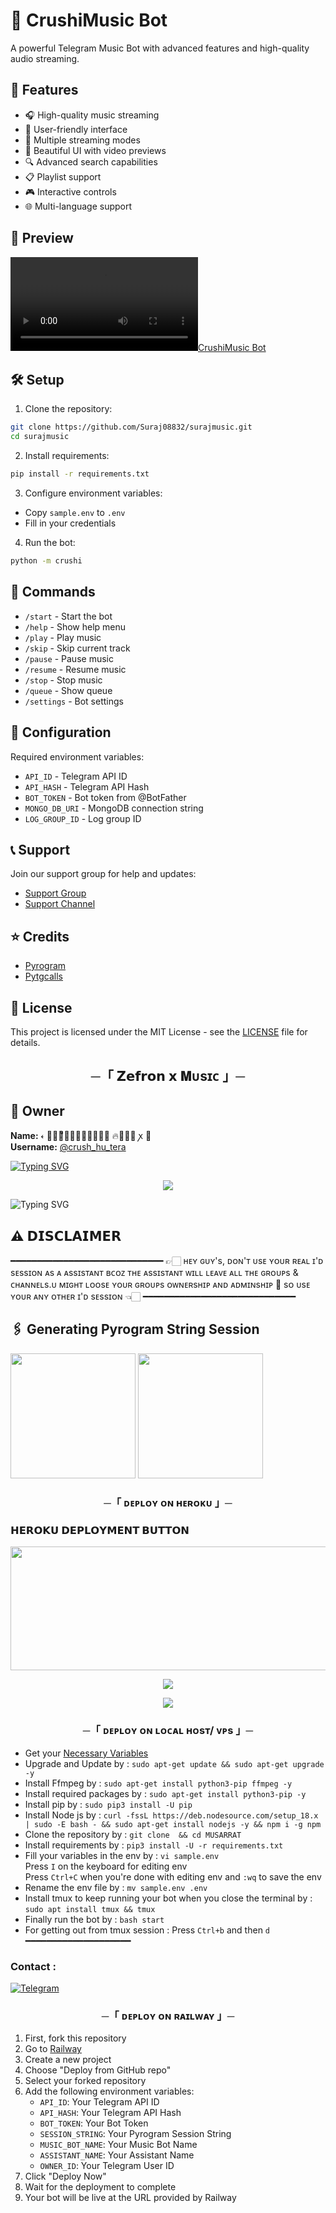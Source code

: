 # 🎵 CrushiMusic Bot

A powerful Telegram Music Bot with advanced features and high-quality audio streaming.

## 🚀 Features

- 🎧 High-quality music streaming
- 📱 User-friendly interface
- 🎯 Multiple streaming modes
- 🎨 Beautiful UI with video previews
- 🔍 Advanced search capabilities
- 📋 Playlist support
- 🎮 Interactive controls
- 🌐 Multi-language support

## 🎥 Preview

[![CrushiMusic Bot](https://files.catbox.moe/m5g5kj.mp4)](https://files.catbox.moe/m5g5kj.mp4)

## 🛠️ Setup

1. Clone the repository:
```bash
git clone https://github.com/Suraj08832/surajmusic.git
cd surajmusic
```

2. Install requirements:
```bash
pip install -r requirements.txt
```

3. Configure environment variables:
- Copy `sample.env` to `.env`
- Fill in your credentials

4. Run the bot:
```bash
python -m crushi
```

## 📝 Commands

- `/start` - Start the bot
- `/help` - Show help menu
- `/play` - Play music
- `/skip` - Skip current track
- `/pause` - Pause music
- `/resume` - Resume music
- `/stop` - Stop music
- `/queue` - Show queue
- `/settings` - Bot settings

## 🔧 Configuration

Required environment variables:
- `API_ID` - Telegram API ID
- `API_HASH` - Telegram API Hash
- `BOT_TOKEN` - Bot token from @BotFather
- `MONGO_DB_URI` - MongoDB connection string
- `LOG_GROUP_ID` - Log group ID

## 📞 Support

Join our support group for help and updates:
- [Support Group](https://t.me/chamber_of_heart1)
- [Support Channel](https://t.me/+AzKGhJreNmhiZTll)

## ⭐ Credits

- [Pyrogram](https://github.com/pyrogram/pyrogram)
- [Pytgcalls](https://github.com/pytgcalls/pytgcalls)

## 📄 License

This project is licensed under the MIT License - see the [LICENSE](LICENSE) file for details.

<h2 align="center">
    ─「 ‌𝗭𝗲‌𝗳𝗿𝗼‌𝗻 𝘅 𝐌ᴜsɪᴄ 」─
</h2>

## 👑 Owner

**Name:** 𐏓 𝅥‌꯭𝆬ᷟ𝐣‌‌‌➥‌𝗭𝗲‌𝗳𝗿𝗼‌𝗻 ‌🔥❰⎯꯭ ꭗ‌‌ 🍂  
**Username:** [@crush_hu_tera](https://t.me/crush_hu_tera)

[![Typing SVG](https://readme-typing-svg.herokuapp.com/?lines=ㅤ+𝚆𝙴𝙻𝙲𝙾𝙼𝙴+𝚃𝙾+ZEFRON+𝙼𝚄𝚂𝙸𝙲+𝚁𝙴𝙿𝙾+;ㅤ+𝚃𝙷𝙸𝚂+𝙸𝚂+𝙰+𝙰𝙳𝚅𝙰𝙽𝙲𝙴+𝙼𝚄𝚂𝙸𝙲+𝙱𝙾𝚃;𝙿𝙾𝚆𝙴𝚁𝙴𝙳+𝙱𝚈+☞+ZEFRON)](https://github.com/Suraj08832/surajmusic)



<p align="center">
  <img src="https://files.catbox.moe/xswtiz.jpg">
</p>



![Typing SVG](https://readme-typing-svg.herokuapp.com/?lines=𝗙𝗢𝗥𝗞+𝗧𝗛𝗜𝗦+𝗥𝗘𝗣𝗢+𝗕𝗘𝗙𝗢𝗥𝗘+𝗗𝗘𝗣𝗟𝗢𝗬)

## ⚠️ 𝗗𝗜𝗦𝗖𝗟𝗔𝗜𝗠𝗘𝗥
━━━━━━━━━━━━━━━━━━━━━━━━━━━━━
👉🏻 ʜᴇʏ ɢᴜʏ's, ᴅᴏɴ'ᴛ ᴜsᴇ ʏᴏᴜʀ ʀᴇᴀʟ ɪ'ᴅ sᴇssɪᴏɴ ᴀs ᴀ ᴀssɪsᴛᴀɴᴛ ʙᴄᴏᴢ ᴛʜᴇ ᴀssɪsᴛᴀɴᴛ ᴡɪʟʟ ʟᴇᴀᴠᴇ ᴀʟʟ ᴛʜᴇ ɢʀᴏᴜᴘs & ᴄʜᴀɴɴᴇʟs.ᴜ  ᴍɪɢʜᴛ ʟᴏᴏsᴇ ʏᴏᴜʀ ɢʀᴏᴜᴘs ᴏᴡɴᴇʀsʜɪᴘ ᴀɴᴅ ᴀᴅᴍɪɴsʜɪᴘ 🥺 sᴏ ᴜsᴇ ʏᴏᴜʀ ᴀɴʏ ᴏᴛʜᴇʀ ɪ'ᴅ sᴇssɪᴏɴ 👈🏻
━━━━━━━━━━━━━━━━━━━━━━━━━━━━━


## 🖇 Generating Pyrogram String Session

<p>
<a href="https://t.me/destinyy_MUSIC_BOT"><img src="https://img.shields.io/badge/TG%20String%20Gen%20Bot-blueviolet?style=for-the-badge&logo=appveyor" width="200""/></a>
<a href="https://t.me/chamber_of_heart1"><img src="https://img.shields.io/badge/CRUSH%20MUSIC%20Bot-blueviolet?style=for-the-badge&logo=appveyor" width="200""/></a>


<h3 align="center">
    ─「 ᴅᴇᴩʟᴏʏ ᴏɴ ʜᴇʀᴏᴋᴜ 」─

<h3> 𝗛𝗘𝗥𝗢𝗞𝗨 𝗗𝗘𝗣𝗟𝗢𝗬𝗠𝗘𝗡𝗧 𝗕𝗨𝗧𝗧𝗢𝗡 </h3>
</h3>


<p align="center"><a href="https://dashboard.heroku.com/new?template=https://github.com/Suraj08832/surajmusic"> <img src="https://graph.org/file/7758e15f135e166b8637d.jpg" width="520" height="198.45"/></a></p>



<p align="center">
<a href="https://t.me/ANURAG_ABOUT"><img src="https://img.shields.io/badge/-☆𝐃𝐌 𝐓𝐎 ANURAG%20☆-blue.svg?style=for-the-badge&logo=Telegram"></a>
</p>
<p align="center">
<a href="https://t.me/crush_hu_tera"><img src="https://img.shields.io/badge/-☆𝐃𝐌 𝐓𝐎 ANURAG%20☆-blue.svg?style=for-the-badge&logo=Telegram"></a>
</p>
<h3 align="center">
    ─「 ᴅᴇᴩʟᴏʏ ᴏɴ ʟᴏᴄᴀʟ ʜᴏsᴛ/ ᴠᴘs 」─
</h3>

- Get your [Necessary Variables](https://github.com/Suraj08832/surajmusic/tree/master)
- Upgrade and Update by :
`sudo apt-get update && sudo apt-get upgrade -y`
- Install Ffmpeg by :
`sudo apt-get install python3-pip ffmpeg -y`
- Install required packages by :
`sudo apt-get install python3-pip -y`
- Install pip by :
`sudo pip3 install -U pip`
- Install Node js by :
`curl -fssL https://deb.nodesource.com/setup_18.x | sudo -E bash - && sudo apt-get install nodejs -y && npm i -g npm`
- Clone the repository by :
`git clone  && cd MUSARRAT`
- Install requirements by :
`pip3 install -U -r requirements.txt`
- Fill your variables in the env by :
`vi sample.env`<br>
Press `I` on the keyboard for editing env<br>
Press `Ctrl+C` when you're done with editing env and `:wq` to save the env<br>
- Rename the env file by :
`mv sample.env .env`
- Install tmux to keep running your bot when you close the terminal by :
`sudo apt install tmux && tmux`
- Finally run the bot by :
`bash start`
- For getting out from tmux session : Press `Ctrl+b` and then `d`<br>
━━━━━━━━━━━━━━━━━━━━
### Contact :
<a href="https://t.me/crush_hu_tera"><img title="Telegram" src="https://img.shields.io/badge/Telegram-%23000000.svg?&style=for-the-badge&logo=telegram&logoColor=61DAFB"></a>

<h3 align="center">
    ─「 ᴅᴇᴩʟᴏʏ ᴏɴ ʀᴀɪʟᴡᴀʏ 」─
</h3>

1. First, fork this repository
2. Go to [Railway](https://railway.app/)
3. Create a new project
4. Choose "Deploy from GitHub repo"
5. Select your forked repository
6. Add the following environment variables:
   - `API_ID`: Your Telegram API ID
   - `API_HASH`: Your Telegram API Hash
   - `BOT_TOKEN`: Your Bot Token
   - `SESSION_STRING`: Your Pyrogram Session String
   - `MUSIC_BOT_NAME`: Your Music Bot Name
   - `ASSISTANT_NAME`: Your Assistant Name
   - `OWNER_ID`: Your Telegram User ID
7. Click "Deploy Now"
8. Wait for the deployment to complete
9. Your bot will be live at the URL provided by Railway
